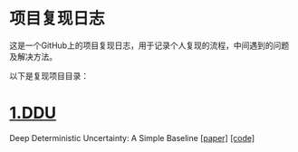 
# 项目复现日志

这是一个GitHub上的项目复现日志，用于记录个人复现的流程，中间遇到的问题及解决方法。

以下是复现项目目录：

# [1.DDU](./1.DDU/1.replication_process.md)

Deep Deterministic Uncertainty: A Simple Baseline [[paper]](https://arxiv.org/pdf/2102.11582) [[code]](https://github.com/omegafragger/DDU)